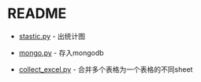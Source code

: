 # README

- [stastic.py](./statistic.py)  - 出统计图

- [mongo.py](./mongo.py) - 存入mongodb

- [collect_excel.py](./collect_excel.py) - 合并多个表格为一个表格的不同sheet